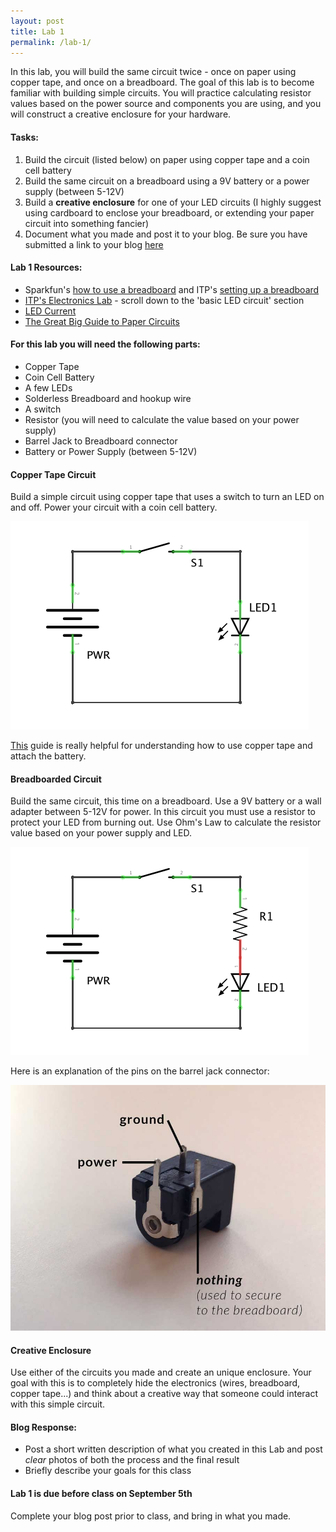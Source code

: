 ```yaml
---
layout: post
title: Lab 1
permalink: /lab-1/
---
```


In this lab, you will build the same circuit twice - once on paper using copper tape, and once on a breadboard. The goal of this lab is to become familiar with building simple circuits. You will practice calculating resistor values based on the power source and components you are using, and you will construct a creative enclosure for your hardware.

#### Tasks:

1. Build the circuit (listed below) on paper using copper tape and a coin cell battery
2. Build the same circuit on a breadboard using a 9V battery or a power supply (between 5-12V)
3. Build a **creative enclosure** for one of your LED circuits (I highly suggest using cardboard to enclose your breadboard, or extending your paper circuit into something fancier)
4. Document what you made and post it to your blog. Be sure you have submitted a link to your blog  [here](https://docs.google.com/forms/d/e/1FAIpQLSdkvOkhTp1FimNm-o8jbxRfl2gip6AkCOmc4AGznV8-oRE06w/viewform?usp=sf_link)

#### Lab 1 Resources:

+ Sparkfun's [how to use a breadboard](https://learn.sparkfun.com/tutorials/how-to-use-a-breadboard) and ITP's [setting up a breadboard](https://itp.nyu.edu/physcomp/labs/labs-electronics/breadboard/)
+ [ITP's Electronics Lab](https://itp.nyu.edu/physcomp/labs/labs-electronics/electronics/) - scroll down to the 'basic LED circuit' section
+ [LED Current](https://vimeo.com/album/2801639/video/78674965)
+ [The Great Big Guide to Paper Circuits](https://learn.sparkfun.com/tutorials/the-great-big-guide-to-paper-circuits)
<!-- + [What is a Voltage Regulator](https://itp.nyu.edu/physcomp/labs/labs-electronics/components/) -->
<!-- + [Paper Circuits](https://learn.sparkfun.com/tutorials/the-great-big-guide-to-paper-circuits)
+ [Chibitronics Paper Circuits](https://chibitronics.com) -->

#### For this lab you will need the following parts:

+ Copper Tape
+ Coin Cell Battery
+ A few LEDs
+ Solderless Breadboard and hookup wire
+ A switch
+ Resistor (you will need to calculate the value based on your power supply)
+ Barrel Jack to Breadboard connector
+ Battery or Power Supply (between 5-12V)

#### Copper Tape Circuit

Build a simple circuit using copper tape that uses a switch to turn an LED on and off. Power your circuit with a coin cell battery.

![copper tape circuit](../img/lab1-1.png "Lab 1 Copper Tape Circuit")

[This](https://learn.sparkfun.com/tutorials/light-up-valentine-cards) guide is really helpful for understanding how to use copper tape and attach the battery.

#### Breadboarded Circuit

Build the same circuit, this time on a breadboard. Use a 9V battery or a wall adapter between 5-12V for power. In this circuit you must use a resistor to protect your LED from burning out. Use Ohm's Law to calculate the resistor value based on your power supply and LED.

![breadboard simple led circuit](../img/lab1-2.png "Lab 1 Breadboard Circuit")

Here is an explanation of the pins on the barrel jack connector:

![barrel jack to breadboard connector](../img/barrel-jack.jpg "Logo Title Text 1")

#### Creative Enclosure

Use either of the circuits you made and create an unique enclosure. Your goal with this is to completely hide the electronics (wires, breadboard, copper tape...) and think about a creative way that someone could interact with this simple circuit.

#### Blog Response:

+ Post a short written description of what you created in this Lab and post *clear* photos of both the process and the final result
+ Briefly describe your goals for this class


#### Lab 1 is due before class on September 5th

Complete your blog post prior to class, and bring in what you made.
